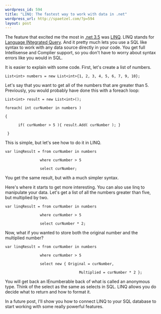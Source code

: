 ```yaml
---
wordpress_id: 594
title: "LINQ: The fastest way to work with data in .net"
wordpress_url: http://spaetzel.com/?p=594
layout: post
---
```

The feature that excited me the most in [.net 3.5](http://msdn.microsoft.com/en-us/netframework/default.aspx) was [LINQ](http://msdn.microsoft.com/en-us/netframework/aa904594.aspx). LINQ stands for <a class="zem_slink" href="http://en.wikipedia.org/wiki/Language_Integrated_Query" title="Language Integrated Query" rel="wikipedia">Language INtegrated Query</a>. And it pretty much lets you use a SQL like syntax to work with any data source directly in your code. You get full Intellisense and Complier support, so you don't have to worry about syntax errors like you would in SQL. 

It is easier to explain with some code. First, let's create a list of numbers.
    
    List<int> numbers = new List<int>{1, 2, 3, 4, 5, 6, 7, 9, 10};

Let's say that you want to get all of the numbers that are greater than 5. Previously, you would probably have done this with a foreach loop:
    
    List<int> result = new List<int>();
    foreach( int curNumber in numbers )
    {
          if( curNumber > 5 ){ result.Add( curNumber ); }
     }

This is simple, but let's see how to do it in LINQ.

    var linqResult = from curNumber in numbers
                    where curNumber > 5
                    select curNumber;


You get the same result, but with a much simpler syntax.

Here's where it starts to get more interesting. You can also use linq to manipulate your data. Let's get a list of all the numbers greater than five, but multiplied by two. 

    var linqResult = from curNumber in numbers
                    where curNumber > 5
                    select curNumber * 2;

Now, what if you wanted to store both the original number and the multiplied number?

    var linqResult = from curNumber in numbers
                    where curNumber > 5
                    select new { Original = curNumber,
                                      Multiplied = curNumber * 2 };

You will get back an IEnumberable back of what is called an anonymous type. Think of the select as the same as selects in SQL. LINQ allows you do decide what to return and how to format it.

In a future post, I'll show you how to connect LINQ to your SQL database to start working with some really powerful features.